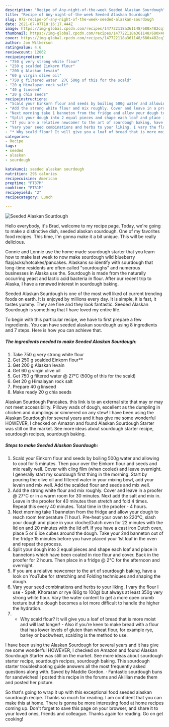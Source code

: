 ```yaml
---
description: "Recipe of Any-night-of-the-week Seeded Alaskan Sourdough"
title: "Recipe of Any-night-of-the-week Seeded Alaskan Sourdough"
slug: 972-recipe-of-any-night-of-the-week-seeded-alaskan-sourdough
date: 2021-07-07T18:16:17.444Z
image: https://img-global.cpcdn.com/recipes/147722118a361148/680x482cq70/seeded-alaskan-sourdough-recipe-main-photo.jpg
thumbnail: https://img-global.cpcdn.com/recipes/147722118a361148/680x482cq70/seeded-alaskan-sourdough-recipe-main-photo.jpg
cover: https://img-global.cpcdn.com/recipes/147722118a361148/680x482cq70/seeded-alaskan-sourdough-recipe-main-photo.jpg
author: Jon Wilkerson
ratingvalue: 4.6
reviewcount: 12062
recipeingredient:
- "750 g very strong white flour"
- "250 g scalded Einkorn flour"
- "200 g Alaskan levain"
- "60 g virgin olive oil"
- "750 g filtered water  27C 500g of this for the scald"
- "20 g Himalayan rock salt"
- "40 g linseed"
- "20 g chia seeds"
recipeinstructions:
- "Scald your Einkorn flour and seeds by boiling 500g water and allowing to cool for 5 minutes. Then pour over the Einkorn flour and seeds and mix really well. Cover with cling film (when cooled) and leave overnight. I generally start my sourdough first thing in the morning. Start by pouring the olive oil and filtered water in your mixing bowl, add your levain and mix well. Add the scalded flour and seeds and mix well."
- "Add the strong white flour and mix roughly. Cover and leave in a proofer @ 27°C or in a warm room for 30 minutes. Next add the salt and mix in. Leave in the proofer for 40 minutes then stretch and fold 4 times. Repeat this every 40 minutes. Total time in the proofer - 4 hours."
- "Next morning take 1 banneton from the fridge and allow your dough to reach room temperature (1 hour). Pre-heat your oven to 220°C, slash your dough and place in your cloche/Dutch oven for 22 minutes with the lid on and 20 minutes with the lid off. If you have a cast iron Dutch oven, place 5 or 6 ice cubes around the dough. Take your 2nd banneton out of the fridge 15 minutes before you have placed your 1st loaf in the oven and repeat the process."
- "Split your dough into 2 equal pieces and shape each loaf and place in bannetons which have been coated in rice flour and cover. Back in the proofer for 2 hours. Then place in a fridge @ 2°C for the afternoon and overnight."
- "If you are a relative newcomer to the art of sourdough baking, have a look on YouTube for stretching and Folding techniques and shaping the dough."
- "Vary your seed combinations and herbs to your liking. I vary the flour I use - Spelt, Khorasan or rye (80g to 100g) but always at least 350g very strong white flour. Vary the water content to get a more open crumb texture but the dough becomes a lot more difficult to handle the higher the hydration."
- "* Why scald flour? It will give you a loaf of bread that is more moist and will last longer! Also if you’re keen to make bread with a flour that has lower levels of gluten than wheat flour, for example rye, barley or buckwheat, scalding is the method to use."
categories:
- Recipe
tags:
- seeded
- alaskan
- sourdough

katakunci: seeded alaskan sourdough 
nutrition: 295 calories
recipecuisine: American
preptime: "PT37M"
cooktime: "PT31M"
recipeyield: "2"
recipecategory: Lunch

---
```



![Seeded Alaskan Sourdough](https://img-global.cpcdn.com/recipes/147722118a361148/680x482cq70/seeded-alaskan-sourdough-recipe-main-photo.jpg)

Hello everybody, it's Brad, welcome to my recipe page. Today, we're going to make a distinctive dish, seeded alaskan sourdough. One of my favorites food recipes. This time, I'm gonna make it a bit unique. This will be really delicious.

Connie and Lonnie use the home made sourdough starter that you learn how to make last week to now make sourdough wild blueberry flapjacks/hotcakes/pancakes. Alaskans so identify with sourdough that long-time residents are often called &#34;sourdoughs&#34; and numerous businesses in Alaska use the. Sourdough is made from the naturally occurring yeast and lactic acid bacteria in flour. After our recent trip to Alaska, I have a renewed interest in sourdough baking.

Seeded Alaskan Sourdough is one of the most well liked of current trending foods on earth. It is enjoyed by millions every day. It is simple, it is fast, it tastes yummy. They are fine and they look fantastic. Seeded Alaskan Sourdough is something that I have loved my entire life.


To begin with this particular recipe, we have to first prepare a few ingredients. You can have seeded alaskan sourdough using 8 ingredients and 7 steps. Here is how you can achieve that.

<!--inarticleads1-->

##### The ingredients needed to make Seeded Alaskan Sourdough:

1. Take 750 g very strong white flour
1. Get 250 g scalded Einkorn flour**
1. Get 200 g Alaskan levain
1. Get 60 g virgin olive oil
1. Get 750 g filtered water @ 27°C (500g of this for the scald)
1. Get 20 g Himalayan rock salt
1. Prepare 40 g linseed
1. Make ready 20 g chia seeds


Alaskan Sourdough Pancakes. this link is to an external site that may or may not meet accessibility. Pillowy wads of dough, excellent as the dumpling in chicken and dumplings or simmered on any stew! I have been using the Alaskan Sourdough for several years and it has give me some wonderful HOWEVER, I checked on Amazon and found Alaskan Sourdough Starter was still on the market. See more ideas about sourdough starter recipe, sourdough recipes, sourdough baking. 

<!--inarticleads2-->

##### Steps to make Seeded Alaskan Sourdough:

1. Scald your Einkorn flour and seeds by boiling 500g water and allowing to cool for 5 minutes. Then pour over the Einkorn flour and seeds and mix really well. Cover with cling film (when cooled) and leave overnight. I generally start my sourdough first thing in the morning. Start by pouring the olive oil and filtered water in your mixing bowl, add your levain and mix well. Add the scalded flour and seeds and mix well.
1. Add the strong white flour and mix roughly. Cover and leave in a proofer @ 27°C or in a warm room for 30 minutes. Next add the salt and mix in. Leave in the proofer for 40 minutes then stretch and fold 4 times. Repeat this every 40 minutes. Total time in the proofer - 4 hours.
1. Next morning take 1 banneton from the fridge and allow your dough to reach room temperature (1 hour). Pre-heat your oven to 220°C, slash your dough and place in your cloche/Dutch oven for 22 minutes with the lid on and 20 minutes with the lid off. If you have a cast iron Dutch oven, place 5 or 6 ice cubes around the dough. Take your 2nd banneton out of the fridge 15 minutes before you have placed your 1st loaf in the oven and repeat the process.
1. Split your dough into 2 equal pieces and shape each loaf and place in bannetons which have been coated in rice flour and cover. Back in the proofer for 2 hours. Then place in a fridge @ 2°C for the afternoon and overnight.
1. If you are a relative newcomer to the art of sourdough baking, have a look on YouTube for stretching and Folding techniques and shaping the dough.
1. Vary your seed combinations and herbs to your liking. I vary the flour I use - Spelt, Khorasan or rye (80g to 100g) but always at least 350g very strong white flour. Vary the water content to get a more open crumb texture but the dough becomes a lot more difficult to handle the higher the hydration.
1. * Why scald flour? It will give you a loaf of bread that is more moist and will last longer! - Also if you’re keen to make bread with a flour that has lower levels of gluten than wheat flour, for example rye, barley or buckwheat, scalding is the method to use.


I have been using the Alaskan Sourdough for several years and it has give me some wonderful HOWEVER, I checked on Amazon and found Alaskan Sourdough Starter was still on the market. See more ideas about sourdough starter recipe, sourdough recipes, sourdough baking. This sourdough starter troubleshooting guide answers all the most frequently asked questions along with. Saved by Maddie Gordon. · Fantastic sourdough buns for sandwiches! I posted this recipe in the forums and Akillian made them and posted her picture. 

So that's going to wrap it up with this exceptional food seeded alaskan sourdough recipe. Thanks so much for reading. I am confident that you can make this at home. There is gonna be more interesting food at home recipes coming up. Don't forget to save this page on your browser, and share it to your loved ones, friends and colleague. Thanks again for reading. Go on get cooking!
